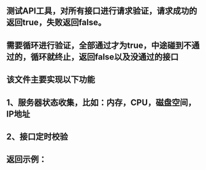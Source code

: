 ## 测试API工具，对所有接口进行请求验证，请求成功的返回true，失败返回false。
## 需要循环进行验证，全部通过才为true，中途碰到不通过的，循环就终止，返回false以及没通过的接口
## 该文件主要实现以下功能

## 1、服务器状态收集，比如：内存，CPU，磁盘空间，IP地址
## 2、接口定时校验

## 返回示例：
<!-- {
  IP: '192.168.1.55',
  apiStatus: true,
  memory: '5.97G|15.91G',
  cpuUsage: '7.66%',
  disk: 'D:13gb|100gb',
  errApi: '无'
} -->
<!-- {
  IP: '192.168.1.55',
  apiStatus: false,
  memory: '5.96G|15.91G',
  cpuUsage: '6.68%',
  disk: 'D:13gb|100gb',
  errApi: 'https://api.jyfwyun11.com/cloud-service/cross/search'
} -->